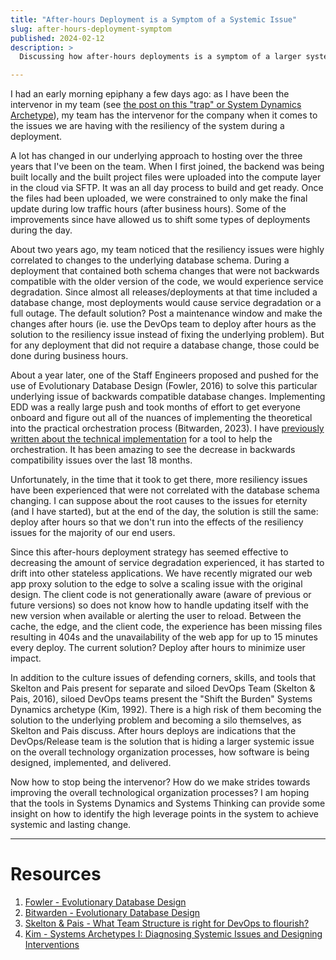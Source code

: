 ```yaml
---
title: "After-hours Deployment is a Symptom of a Systemic Issue"
slug: after-hours-deployment-symptom
published: 2024-02-12
description: >
  Discussing how after-hours deployments is a symptom of a larger systemic problem.

---
```


I had an early morning epiphany a few days ago: as I have been the intervenor in my team (see [the post on this "trap"
or System Dynamics Archetype](./posts/e2m-st-addiction)), my team has the intervenor for the company when it comes to
the issues we are having with the resiliency of the system during a deployment.

A lot has changed in our underlying approach to hosting over the three years that I've been on the team. When I first
joined, the backend was being built locally and the built project files were uploaded into the compute layer in the
cloud via SFTP. It was an all day process to build and get ready. Once the files had been uploaded, we were constrained
to only make the final update during low traffic hours (after business hours). Some of the improvements since have
allowed us to shift some types of deployments during the day.

About two years ago, my team noticed that the resiliency issues were highly correlated to changes to the underlying
database schema. During a deployment that contained both schema changes that were not backwards compatible with the
older version of the code, we would experience service degradation. Since almost all releases/deployments at that time
included a database change, most deployments would cause service degradation or a full outage. The default solution?
Post a maintenance window and make the changes after hours (ie. use the DevOps team to deploy after hours as the
solution to the resiliency issue instead of fixing the underlying problem). But for any deployment that did not require
a database change, those could be done during business hours.

About a year later, one of the Staff Engineers proposed and pushed for the use of Evolutionary Database Design (Fowler,
2016) to solve this particular underlying issue of backwards compatible database changes. Implementing EDD was a really
large push and took months of effort to get everyone onboard and figure out all of the nuances of implementing the
theoretical into the practical orchestration process (Bitwarden, 2023). I have [previously written about the technical
implementation](./posts/edd-for-ha) for a tool to help the orchestration. It has been amazing to see the decrease in
backwards compatibility issues over the last 18 months.

Unfortunately, in the time that it took to get there, more resiliency issues have been experienced that were not
correlated with the database schema changing. I can suppose about the root causes to the issues for eternity (and I
have started), but at the end of the day, the solution is still the same: deploy after hours so that we don't run into
the effects of the resiliency issues for the majority of our end users.

Since this after-hours deployment strategy has seemed effective to decreasing the amount of service degradation
experienced, it has started to drift into other stateless applications. We have recently migrated our web app proxy
solution to the edge to solve a scaling issue with the original design. The client code is not generationally aware
(aware of previous or future versions) so does not know how to handle updating itself with the new version when
available or alerting the user to reload. Between the cache, the edge, and the client code, the experience has been
missing files resulting in 404s and the unavailability of the web app for up to 15 minutes every deploy. The current
solution? Deploy after hours to minimize user impact.

In addition to the culture issues of defending corners, skills, and tools that Skelton and Pais present for separate and
siloed DevOps Team (Skelton & Pais, 2016), siloed DevOps teams present the "Shift the Burden" Systems Dynamics
archetype (Kim, 1992). There is a high risk of them becoming the solution to the underlying problem and becoming a silo themselves,
as Skelton and Pais discuss. After hours deploys are indications that the DevOps/Release team is the solution that is
hiding a larger systemic issue on the overall technology organization processes, how software is being designed,
implemented, and delivered.

Now how to stop being the intervenor? How do we make strides towards improving the overall technological organization
processes? I am hoping that the tools in Systems Dynamics and Systems Thinking can provide some insight on how to
identify the high leverage points in the system to achieve systemic and lasting change.

---

# Resources

1. [Fowler - Evolutionary Database Design](https://martinfowler.com/articles/evodb.html)
2. [Bitwarden - Evolutionary Database Design](https://contributing.bitwarden.com/contributing/database-migrations/edd)
3. [Skelton & Pais - What Team Structure is right for DevOps to flourish?](https://web.devopstopologies.com)
4. [Kim - Systems Archetypes I: Diagnosing Systemic Issues and Designing Interventions](https://thesystemsthinker.com/systems-archetypes-i-diagnosing-systemic-issues-and-designing-interventions/)
